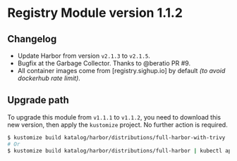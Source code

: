 # Registry Module version 1.1.2


## Changelog

- Update Harbor from version `v2.1.3` to `v2.1.5`.
- Bugfix at the Garbage Collector. Thanks to @beratio PR #9.
- All container images come from [registry.sighup.io] by default *(to avoid dockerhub rate limit)*.

## Upgrade path

To upgrade this module from `v1.1.1` to `v1.1.2`, you need to download this new version, then apply the
`kustomize` project. No further action is required.

```bash
$ kustomize build katalog/harbor/distributions/full-harbor-with-trivy | kubectl apply -f -
# Or
$ kustomize build katalog/harbor/distributions/full-harbor | kubectl apply -f -
```

